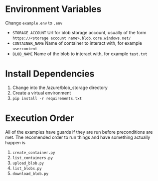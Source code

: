 # Environment Variables

Change `example.env` to `.env`

 - `STORAGE_ACCOUNT` Url for blob storage account, usually of the form `https://<storage account name>.blob.core.windows.net/`
 - `CONTAINER_NAME` Name of container to interact with, for example `usercontent`
 - `BLOB_NAME` Name of the blob to interact with, for example `test.txt`

# Install Dependencies

1. Change into the /azure/blob_storage directory
2. Create a virtual environment
3. `pip install -r requirements.txt`

# Execution Order

All of the examples have guards if they are run before preconditions are met. The recomended order to run things and have something actually happen is

 1. `create_container.py`
 2. `list_containers.py`
 3. `upload_blob.py`
 4. `list_blobs.py`
 5. `download_blob.py`